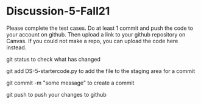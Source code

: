 # Discussion-5-Fall21

Please complete the test cases.  Do at least 1 commit and push the code to your account on github.  Then upload a link to your github repository on Canvas. If you could not make a repo, you can upload the code here instead.

git status    to check what has changed

git add  DS-5-startercode.py   to add the file to the staging area for a commit

git commit -m "some message"     to create a commit

git push    to push your changes to github

